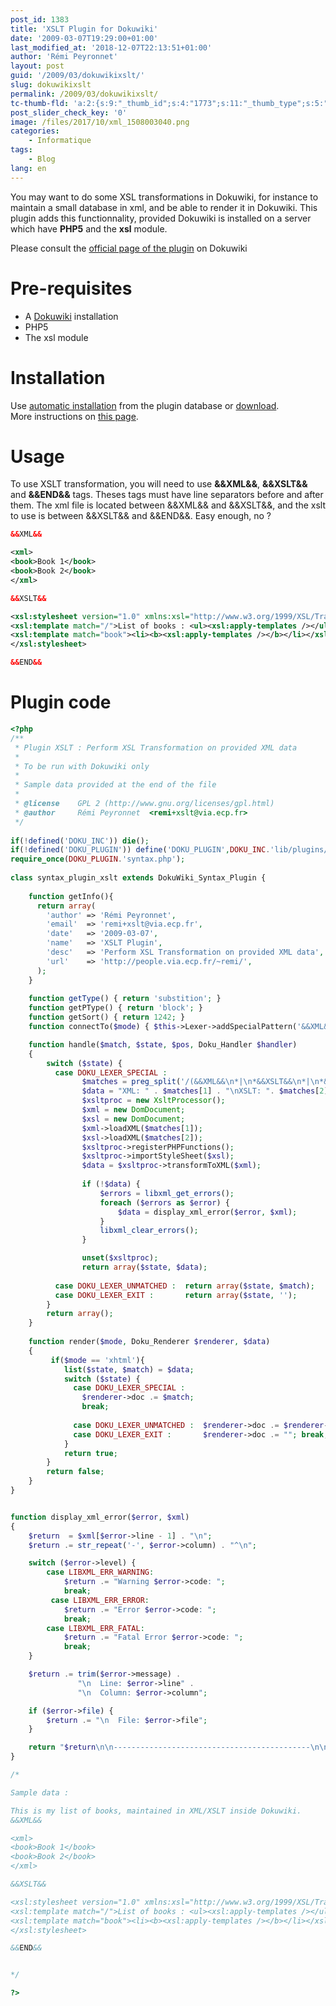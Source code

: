 ```yaml
---
post_id: 1383
title: 'XSLT Plugin for Dokuwiki'
date: '2009-03-07T19:29:00+01:00'
last_modified_at: '2018-12-07T22:13:51+01:00'
author: 'Rémi Peyronnet'
layout: post
guid: '/2009/03/dokuwikixslt/'
slug: dokuwikixslt
permalink: /2009/03/dokuwikixslt/
tc-thumb-fld: 'a:2:{s:9:"_thumb_id";s:4:"1773";s:11:"_thumb_type";s:5:"thumb";}'
post_slider_check_key: '0'
image: /files/2017/10/xml_1508003040.png
categories:
    - Informatique
tags:
    - Blog
lang: en
---
```


You may want to do some XSL transformations in Dokuwiki, for instance to maintain a small database in xml, and be able to render it in Dokuwiki. This plugin adds this functionnality, provided Dokuwiki is installed on a server which have **PHP5** and the **xsl** module.

Please consult the [official page of the plugin](http://www.dokuwiki.org/plugin:xslt) on Dokuwiki

# Pre-requisites

- A [Dokuwiki](http://www.dokuwiki.org "http://www.dokuwiki.org") installation
- PHP5
- The xsl module

# Installation

Use [automatic installation](/files/old-web/soft/misc/dokuwiki_xslt.zip) from the plugin database or [download](/files/old-web/soft/misc/dokuwiki_xslt.zip).  
More instructions on [this page](http://www.dokuwiki.org/plugin_installation_instructions "http://www.dokuwiki.org/plugin_installation_instructions").

# Usage

To use XSLT transformation, you will need to use **&amp;&amp;XML&amp;&amp;**, **&amp;&amp;XSLT&amp;&amp;** and **&amp;&amp;END&amp;&amp;** tags. Theses tags must have line separators before and after them. The xml file is located between &amp;&amp;XML&amp;&amp; and &amp;&amp;XSLT&amp;&amp;, and the xslt to use is between &amp;&amp;XSLT&amp;&amp; and &amp;&amp;END&amp;&amp;. Easy enough, no ?

```xml
&&XML&&

<xml>
<book>Book 1</book>
<book>Book 2</book>
</xml>

&&XSLT&&

<xsl:stylesheet version="1.0" xmlns:xsl="http://www.w3.org/1999/XSL/Transform" xmlns="http://www.w3.org/TR/REC-html40">
<xsl:template match="/">List of books : <ul><xsl:apply-templates /></ul></xsl:template>
<xsl:template match="book"><li><b><xsl:apply-templates /></b></li></xsl:template>
</xsl:stylesheet>

&&END&&
```

# Plugin code

```php
<?php
/**
 * Plugin XSLT : Perform XSL Transformation on provided XML data
 * 
 * To be run with Dokuwiki only
 *
 * Sample data provided at the end of the file
 *
 * @license    GPL 2 (http://www.gnu.org/licenses/gpl.html)
 * @author     Rémi Peyronnet  <remi+xslt@via.ecp.fr>
 */
 
if(!defined('DOKU_INC')) die();
if(!defined('DOKU_PLUGIN')) define('DOKU_PLUGIN',DOKU_INC.'lib/plugins/');
require_once(DOKU_PLUGIN.'syntax.php');
 
class syntax_plugin_xslt extends DokuWiki_Syntax_Plugin {
 
    function getInfo(){
      return array(
        'author' => 'Rémi Peyronnet',
        'email'  => 'remi+xslt@via.ecp.fr',
        'date'   => '2009-03-07',
        'name'   => 'XSLT Plugin',
        'desc'   => 'Perform XSL Transformation on provided XML data',
        'url'    => 'http://people.via.ecp.fr/~remi/',
      );
    }
 
    function getType() { return 'substition'; }
    function getPType() { return 'block'; }
    function getSort() { return 1242; }
    function connectTo($mode) { $this->Lexer->addSpecialPattern('&&XML&&\n.*\n&&XSLT&&\n.*\n&&END&&',$mode,'plugin_xslt'); }

    function handle($match, $state, $pos, Doku_Handler $handler)
    { 
        switch ($state) {
          case DOKU_LEXER_SPECIAL :
                $matches = preg_split('/(&&XML&&\n*|\n*&&XSLT&&\n*|\n*&&END&&)/', $match, 5);
                $data = "XML: " . $matches[1] . "\nXSLT: ". $matches[2] . "(" . $match . ")";
                $xsltproc = new XsltProcessor();
                $xml = new DomDocument;
                $xsl = new DomDocument;
                $xml->loadXML($matches[1]);
                $xsl->loadXML($matches[2]);
                $xsltproc->registerPHPFunctions();
                $xsltproc->importStyleSheet($xsl);
                $data = $xsltproc->transformToXML($xml);
                
                if (!$data) {
                    $errors = libxml_get_errors();
                    foreach ($errors as $error) {
                        $data = display_xml_error($error, $xml);
                    }
                    libxml_clear_errors();
                }                

                unset($xsltproc);
                return array($state, $data);
 
          case DOKU_LEXER_UNMATCHED :  return array($state, $match);
          case DOKU_LEXER_EXIT :       return array($state, '');
        }
        return array();
    }
    
    function render($mode, Doku_Renderer $renderer, $data) 
    {
         if($mode == 'xhtml'){
            list($state, $match) = $data;
            switch ($state) {
              case DOKU_LEXER_SPECIAL :      
                $renderer->doc .= $match; 
                break;
 
              case DOKU_LEXER_UNMATCHED :  $renderer->doc .= $renderer->_xmlEntities($match); break;
              case DOKU_LEXER_EXIT :       $renderer->doc .= ""; break;
            }
            return true;
        }
        return false;
    }
}


function display_xml_error($error, $xml)
{
    $return  = $xml[$error->line - 1] . "\n";
    $return .= str_repeat('-', $error->column) . "^\n";

    switch ($error->level) {
        case LIBXML_ERR_WARNING:
            $return .= "Warning $error->code: ";
            break;
         case LIBXML_ERR_ERROR:
            $return .= "Error $error->code: ";
            break;
        case LIBXML_ERR_FATAL:
            $return .= "Fatal Error $error->code: ";
            break;
    }

    $return .= trim($error->message) .
               "\n  Line: $error->line" .
               "\n  Column: $error->column";

    if ($error->file) {
        $return .= "\n  File: $error->file";
    }

    return "$return\n\n--------------------------------------------\n\n";
}

/*

Sample data :

This is my list of books, maintained in XML/XSLT inside Dokuwiki.
&&XML&&

<xml>
<book>Book 1</book>
<book>Book 2</book>
</xml>

&&XSLT&&

<xsl:stylesheet version="1.0" xmlns:xsl="http://www.w3.org/1999/XSL/Transform" xmlns="http://www.w3.org/TR/REC-html40">
<xsl:template match="/">List of books : <ul><xsl:apply-templates /></ul></xsl:template>
<xsl:template match="book"><li><b><xsl:apply-templates /></b></li></xsl:template>
</xsl:stylesheet>

&&END&&


*/

?>
```